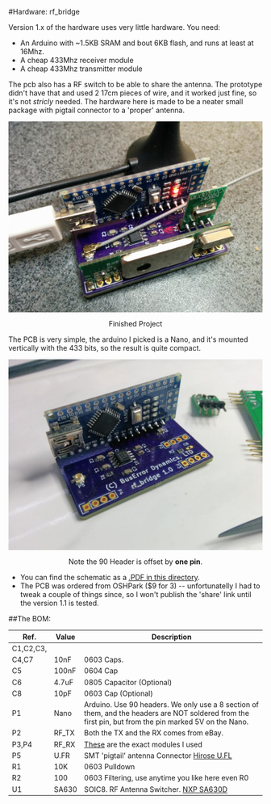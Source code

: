 #Hardware: rf_bridge

Version 1.x of the hardware uses very little hardware. You need:

  * An Arduino with ~1.5KB SRAM and bout 6KB flash, and runs at least at 16Mhz.
  * A cheap 433Mhz receiver module
  * A cheap 433Mhz transmitter module

The pcb also has a RF switch to be able to share the antenna. The prototype didn't have that and used 2 17cm pieces of wire, and it worked just fine, so it's not *stricly* needed. The hardware here is made to be a neater small package with pigtail connector to a 'proper' antenna.

<p align="center">
<img align="center" alt="Finished project" src="rf_bridge_assembled.jpg" width=800>
<p align="center">Finished Project</p>
</p>
The PCB is very simple, the arduino I picked is a Nano, and it's mounted vertically with the 433 bits, so the result is quite compact.
<p align="center">
<img align="center" alt="Finished project" src="rfbridge_arduidiot.jpg" width=800>
<p align="center">Note the 90 Header is offset by <b>one pin</b>.</p>
</p>

  * You can find the schematic as a [.PDF in this directory](rf_bridge_schematics.pdf). 
  * The PCB was ordered from OSHPark ($9 for 3) -- unfortunatelly I had to tweak a couple of things since, so I won't publish the 'share' link until the version 1.1 is tested.

##The BOM:


|Ref.|Value|Description
|----|-------|-----------------------|
|C1,C2,C3,
C4,C7|10nF|0603 Caps.|
|C5|100nF|0604 Cap|
|C6|4.7uF|0805 Capacitor (Optional)|
|C8|10pF|0603 Cap (Optional)|
|P1|Nano|Arduino. Use 90 headers. We only use a 8 section of them, and the headers are NOT soldered from the first pin, but from the pin marked 5V on the Nano.|
|P2|RF_TX|Both the TX and the RX comes from eBay.|
|P3,P4|RF_RX|[These](http://www.ebay.co.uk/itm/331805856615) are the exact modules I used|
|P5|U.FR|SMT 'pigtail' antenna Connector [Hirose U.FL](http://uk.farnell.com/hirose-hrs/u-fl-r-smt-1-10/rf-coaxial-u-fl-straight-jack/dp/1688077)|
|R1|10K|0603 Pulldown|
|R2|100|0603 Filtering, use anytime you like here even R0|
|U1|SA630|SOIC8. RF Antenna Switcher. [NXP SA630D](http://uk.farnell.com/nxp/sa630d-01-112/rf-switch-spdt-dc-1ghz-soic-8/dp/2400605) |



